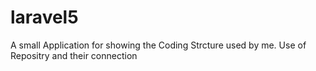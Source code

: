 # laravel5
A small Application for showing the Coding Strcture used by me. Use of Repositry and their connection

